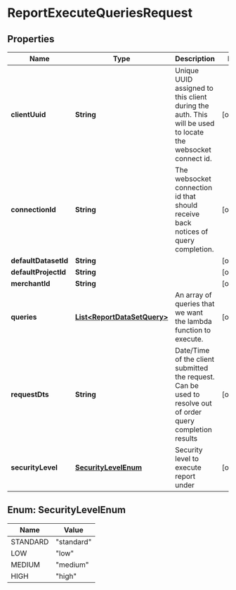 
# ReportExecuteQueriesRequest

## Properties
Name | Type | Description | Notes
------------ | ------------- | ------------- | -------------
**clientUuid** | **String** | Unique UUID assigned to this client during the auth.  This will be used to locate the websocket connect id. |  [optional]
**connectionId** | **String** | The websocket connection id that should receive back notices of query completion. |  [optional]
**defaultDatasetId** | **String** |  |  [optional]
**defaultProjectId** | **String** |  |  [optional]
**merchantId** | **String** |  |  [optional]
**queries** | [**List&lt;ReportDataSetQuery&gt;**](ReportDataSetQuery.md) | An array of queries that we want the lambda function to execute. |  [optional]
**requestDts** | **String** | Date/Time of the client submitted the request.  Can be used to resolve out of order query completion results |  [optional]
**securityLevel** | [**SecurityLevelEnum**](#SecurityLevelEnum) | Security level to execute report under |  [optional]


<a name="SecurityLevelEnum"></a>
## Enum: SecurityLevelEnum
Name | Value
---- | -----
STANDARD | &quot;standard&quot;
LOW | &quot;low&quot;
MEDIUM | &quot;medium&quot;
HIGH | &quot;high&quot;



